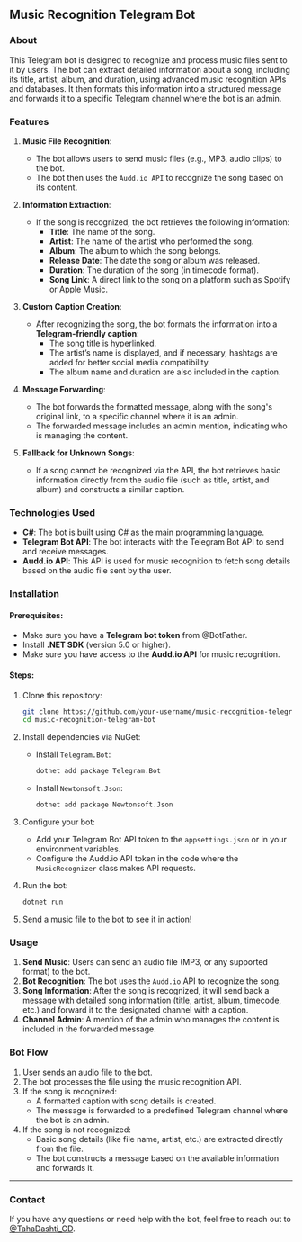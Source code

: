 ## **Music Recognition Telegram Bot**

### **About**
This Telegram bot is designed to recognize and process music files sent to it by users. The bot can extract detailed information about a song, including its title, artist, album, and duration, using advanced music recognition APIs and databases. It then formats this information into a structured message and forwards it to a specific Telegram channel where the bot is an admin.

### **Features**
1. **Music File Recognition**: 
   - The bot allows users to send music files (e.g., MP3, audio clips) to the bot.
   - The bot then uses the `Audd.io API` to recognize the song based on its content.

2. **Information Extraction**: 
   - If the song is recognized, the bot retrieves the following information:
     - **Title**: The name of the song.
     - **Artist**: The name of the artist who performed the song.
     - **Album**: The album to which the song belongs.
     - **Release Date**: The date the song or album was released.
     - **Duration**: The duration of the song (in timecode format).
     - **Song Link**: A direct link to the song on a platform such as Spotify or Apple Music.

3. **Custom Caption Creation**:
   - After recognizing the song, the bot formats the information into a **Telegram-friendly caption**:
     - The song title is hyperlinked.
     - The artist’s name is displayed, and if necessary, hashtags are added for better social media compatibility.
     - The album name and duration are also included in the caption.

4. **Message Forwarding**:
   - The bot forwards the formatted message, along with the song's original link, to a specific channel where it is an admin.
   - The forwarded message includes an admin mention, indicating who is managing the content.

5. **Fallback for Unknown Songs**:
   - If a song cannot be recognized via the API, the bot retrieves basic information directly from the audio file (such as title, artist, and album) and constructs a similar caption.


### **Technologies Used**
- **C#**: The bot is built using C# as the main programming language.
- **Telegram Bot API**: The bot interacts with the Telegram Bot API to send and receive messages.
- **Audd.io API**: This API is used for music recognition to fetch song details based on the audio file sent by the user.

### **Installation**

#### **Prerequisites**:
- Make sure you have a **Telegram bot token** from @BotFather.
- Install **.NET SDK** (version 5.0 or higher).
- Make sure you have access to the **Audd.io API** for music recognition.

#### **Steps**:
1. Clone this repository:
   ```bash
   git clone https://github.com/your-username/music-recognition-telegram-bot.git
   cd music-recognition-telegram-bot
   ```

2. Install dependencies via NuGet:
   - Install `Telegram.Bot`:
     ```bash
     dotnet add package Telegram.Bot
     ```
   - Install `Newtonsoft.Json`:
     ```bash
     dotnet add package Newtonsoft.Json
     ```

3. Configure your bot:
   - Add your Telegram Bot API token to the `appsettings.json` or in your environment variables.
   - Configure the Audd.io API token in the code where the `MusicRecognizer` class makes API requests.

4. Run the bot:
   ```bash
   dotnet run
   ```

5. Send a music file to the bot to see it in action!

### **Usage**
1. **Send Music**: Users can send an audio file (MP3, or any supported format) to the bot.
2. **Bot Recognition**: The bot uses the `Audd.io` API to recognize the song.
3. **Song Information**: After the song is recognized, it will send back a message with detailed song information (title, artist, album, timecode, etc.) and forward it to the designated channel with a caption.
4. **Channel Admin**: A mention of the admin who manages the content is included in the forwarded message.

### **Bot Flow**
1. User sends an audio file to the bot.
2. The bot processes the file using the music recognition API.
3. If the song is recognized:
   - A formatted caption with song details is created.
   - The message is forwarded to a predefined Telegram channel where the bot is an admin.
4. If the song is not recognized:
   - Basic song details (like file name, artist, etc.) are extracted directly from the file.
   - The bot constructs a message based on the available information and forwards it.

---

### **Contact**
If you have any questions or need help with the bot, feel free to reach out to [@TahaDashti_GD](https://t.me/TahaDashti_GD).
